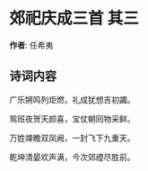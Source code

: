 # 郊祀庆成三首  其三

**作者**: 任希夷

## 诗词内容

广乐锵鸣列炬燃，礼成犹想吉初蠲。

鸳班夜贺天颜喜，宝仗朝囘物采鲜。

万姓竦瞻双凤阙，一封飞下九重天。

乾坤清晏欢声满，今次郊禋尽胜前。

